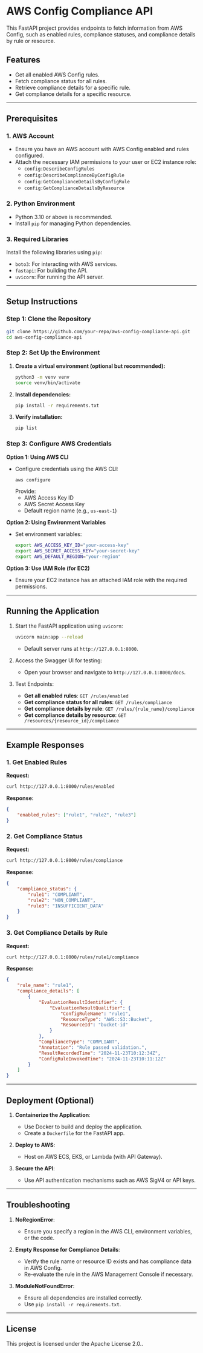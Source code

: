
# AWS Config Compliance API

This FastAPI project provides endpoints to fetch information from AWS Config, such as enabled rules, compliance statuses, and compliance details by rule or resource.

## Features

- Get all enabled AWS Config rules.
- Fetch compliance status for all rules.
- Retrieve compliance details for a specific rule.
- Get compliance details for a specific resource.

---

## Prerequisites

### 1. AWS Account
- Ensure you have an AWS account with AWS Config enabled and rules configured.
- Attach the necessary IAM permissions to your user or EC2 instance role:
  - `config:DescribeConfigRules`
  - `config:DescribeComplianceByConfigRule`
  - `config:GetComplianceDetailsByConfigRule`
  - `config:GetComplianceDetailsByResource`

### 2. Python Environment
- Python 3.10 or above is recommended.
- Install `pip` for managing Python dependencies.

### 3. Required Libraries
Install the following libraries using `pip`:
- `boto3`: For interacting with AWS services.
- `fastapi`: For building the API.
- `uvicorn`: For running the API server.

---

## Setup Instructions

### Step 1: Clone the Repository
```bash
git clone https://github.com/your-repo/aws-config-compliance-api.git
cd aws-config-compliance-api
```

### Step 2: Set Up the Environment
1. **Create a virtual environment (optional but recommended):**
   ```bash
   python3 -m venv venv
   source venv/bin/activate
   ```

2. **Install dependencies:**
   ```bash
   pip install -r requirements.txt
   ```

3. **Verify installation:**
   ```bash
   pip list
   ```

### Step 3: Configure AWS Credentials
**Option 1: Using AWS CLI**
- Configure credentials using the AWS CLI:
  ```bash
  aws configure
  ```
  Provide:
  - AWS Access Key ID
  - AWS Secret Access Key
  - Default region name (e.g., `us-east-1`)

**Option 2: Using Environment Variables**
- Set environment variables:
  ```bash
  export AWS_ACCESS_KEY_ID="your-access-key"
  export AWS_SECRET_ACCESS_KEY="your-secret-key"
  export AWS_DEFAULT_REGION="your-region"
  ```

**Option 3: Use IAM Role (for EC2)**
- Ensure your EC2 instance has an attached IAM role with the required permissions.

---

## Running the Application

1. Start the FastAPI application using `uvicorn`:
   ```bash
   uvicorn main:app --reload
   ```
   - Default server runs at `http://127.0.0.1:8000`.

2. Access the Swagger UI for testing:
   - Open your browser and navigate to `http://127.0.0.1:8000/docs`.

3. Test Endpoints:
   - **Get all enabled rules**: `GET /rules/enabled`
   - **Get compliance status for all rules**: `GET /rules/compliance`
   - **Get compliance details by rule**: `GET /rules/{rule_name}/compliance`
   - **Get compliance details by resource**: `GET /resources/{resource_id}/compliance`

---

## Example Responses

### 1. Get Enabled Rules
**Request:**
```bash
curl http://127.0.0.1:8000/rules/enabled
```

**Response:**
```json
{
    "enabled_rules": ["rule1", "rule2", "rule3"]
}
```

### 2. Get Compliance Status
**Request:**
```bash
curl http://127.0.0.1:8000/rules/compliance
```

**Response:**
```json
{
    "compliance_status": {
        "rule1": "COMPLIANT",
        "rule2": "NON_COMPLIANT",
        "rule3": "INSUFFICIENT_DATA"
    }
}
```

### 3. Get Compliance Details by Rule
**Request:**
```bash
curl http://127.0.0.1:8000/rules/rule1/compliance
```

**Response:**
```json
{
    "rule_name": "rule1",
    "compliance_details": [
        {
            "EvaluationResultIdentifier": {
                "EvaluationResultQualifier": {
                    "ConfigRuleName": "rule1",
                    "ResourceType": "AWS::S3::Bucket",
                    "ResourceId": "bucket-id"
                }
            },
            "ComplianceType": "COMPLIANT",
            "Annotation": "Rule passed validation.",
            "ResultRecordedTime": "2024-11-23T10:12:34Z",
            "ConfigRuleInvokedTime": "2024-11-23T10:11:12Z"
        }
    ]
}
```

---

## Deployment (Optional)

1. **Containerize the Application**:
   - Use Docker to build and deploy the application.
   - Create a `Dockerfile` for the FastAPI app.

2. **Deploy to AWS**:
   - Host on AWS ECS, EKS, or Lambda (with API Gateway).

3. **Secure the API**:
   - Use API authentication mechanisms such as AWS SigV4 or API keys.

---

## Troubleshooting

1. **NoRegionError**:
   - Ensure you specify a region in the AWS CLI, environment variables, or the code.

2. **Empty Response for Compliance Details**:
   - Verify the rule name or resource ID exists and has compliance data in AWS Config.
   - Re-evaluate the rule in the AWS Management Console if necessary.

3. **ModuleNotFoundError**:
   - Ensure all dependencies are installed correctly.
   - Use `pip install -r requirements.txt`.

---

## License

This project is licensed under the Apache License 2.0..